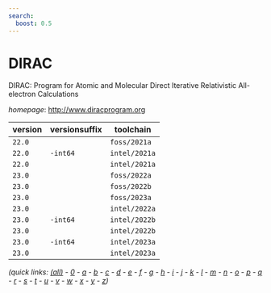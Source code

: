```yaml
---
search:
  boost: 0.5
---
```

# DIRAC

DIRAC: Program for Atomic and Molecular Direct Iterative Relativistic All-electron Calculations

*homepage*: <http://www.diracprogram.org>

version | versionsuffix | toolchain
--------|---------------|----------
``22.0`` |  | ``foss/2021a``
``22.0`` | ``-int64`` | ``intel/2021a``
``22.0`` |  | ``intel/2021a``
``23.0`` |  | ``foss/2022a``
``23.0`` |  | ``foss/2022b``
``23.0`` |  | ``foss/2023a``
``23.0`` |  | ``intel/2022a``
``23.0`` | ``-int64`` | ``intel/2022b``
``23.0`` |  | ``intel/2022b``
``23.0`` | ``-int64`` | ``intel/2023a``
``23.0`` |  | ``intel/2023a``


*(quick links: [(all)](../index.md) - [0](../0/index.md) - [a](../a/index.md) - [b](../b/index.md) - [c](../c/index.md) - [d](../d/index.md) - [e](../e/index.md) - [f](../f/index.md) - [g](../g/index.md) - [h](../h/index.md) - [i](../i/index.md) - [j](../j/index.md) - [k](../k/index.md) - [l](../l/index.md) - [m](../m/index.md) - [n](../n/index.md) - [o](../o/index.md) - [p](../p/index.md) - [q](../q/index.md) - [r](../r/index.md) - [s](../s/index.md) - [t](../t/index.md) - [u](../u/index.md) - [v](../v/index.md) - [w](../w/index.md) - [x](../x/index.md) - [y](../y/index.md) - [z](../z/index.md))*

